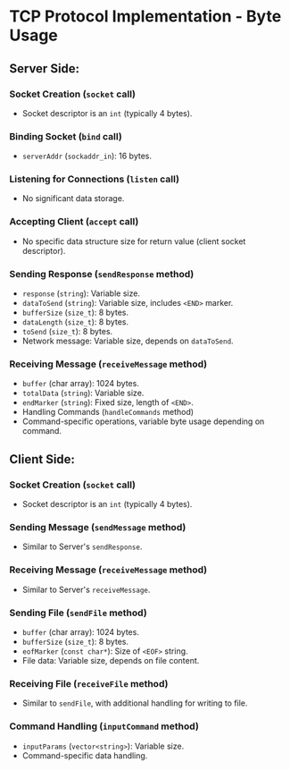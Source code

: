 # TCP Protocol Implementation - Byte Usage

## Server Side:

### Socket Creation (`socket` call)
- Socket descriptor is an `int` (typically 4 bytes).

### Binding Socket (`bind` call)
- `serverAddr` (`sockaddr_in`): 16 bytes.

### Listening for Connections (`listen` call)
- No significant data storage.

### Accepting Client (`accept` call)
- No specific data structure size for return value (client socket descriptor).

### Sending Response (`sendResponse` method)
- `response` (`string`): Variable size.
- `dataToSend` (`string`): Variable size, includes `<END>` marker.
- `bufferSize` (`size_t`): 8 bytes.
- `dataLength` (`size_t`): 8 bytes.
- `toSend` (`size_t`): 8 bytes.
- Network message: Variable size, depends on `dataToSend`.

### Receiving Message (`receiveMessage` method)
- `buffer` (char array): 1024 bytes.
- `totalData` (`string`): Variable size.
- `endMarker` (`string`): Fixed size, length of `<END>`.
- Handling Commands (`handleCommands` method)
- Command-specific operations, variable byte usage depending on command.

## Client Side:

### Socket Creation (`socket` call)
- Socket descriptor is an `int` (typically 4 bytes).

### Sending Message (`sendMessage` method)
- Similar to Server's `sendResponse`.

### Receiving Message (`receiveMessage` method)
- Similar to Server's `receiveMessage`.

### Sending File (`sendFile` method)
- `buffer` (char array): 1024 bytes.
- `bufferSize` (`size_t`): 8 bytes.
- `eofMarker` (`const char*`): Size of `<EOF>` string.
- File data: Variable size, depends on file content.

### Receiving File (`receiveFile` method)
- Similar to `sendFile`, with additional handling for writing to file.

### Command Handling (`inputCommand` method)
- `inputParams` (`vector<string>`): Variable size.
- Command-specific data handling.
